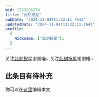 ```yaml
---
mid: 1723206278
title: "此刻祝星"
pubDate: "2024-11-04T11:22:11.764Z"
updatedDate: "2024-11-04T11:22:11.764Z"
profile:
  {
    Nickname: ["此刻祝星"],
  }
---
```


关注[此刻祝星](https://space.bilibili.com/1723206278)谢谢喵~ 关注[此刻祝星](https://space.bilibili.com/1723206278)谢谢喵~

## 此条目有待补充
你可以在[这里](https://github.com/Yuhanawa/VTuber.ICU-Content/edit/master/v/此刻祝星/index.md)编辑本文
